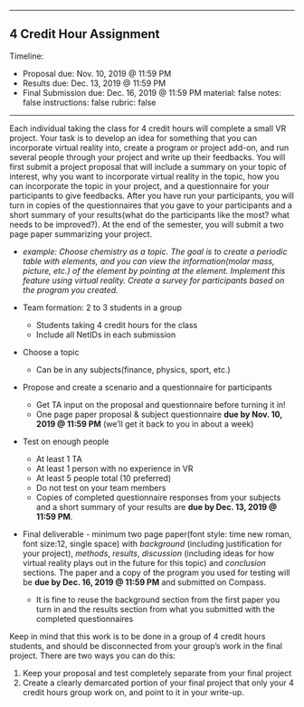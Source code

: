 
---
## 4 Credit Hour Assignment
Timeline:
  - Proposal
    due: Nov. 10, 2019 @ 11:59 PM
  - Results
    due: Dec. 13, 2019 @ 11:59 PM
  - Final Submission
    due: Dec. 16, 2019 @ 11:59 PM
material: false
notes: false
instructions: false
rubric: false
---

Each individual taking the class for 4 credit hours will complete a small VR project. Your task is to develop an idea for something that you can incorporate virtual reality into, create a program or project add-on, and run several people through your project and write up their feedbacks. You will first submit a project proposal that will include a summary on your topic of interest, why you want to incorporate virtual reality in the topic, how you can incorporate the topic in your project, and a questionnaire for your participants to give feedbacks. After you have run your participants, you will turn in copies of the questionnaires that you gave to your participants and a short summary of your results(what do the participants like the most? what needs to be improved?). At the end of the semester, you will submit a two page paper summarizing your project.
- _example: Choose chemistry as a topic. The goal is to create a periodic table with elements, and you can view the information(molar mass, picture, etc.) of the element by pointing at the element. Implement this feature using virtual reality. Create a survey for participants based on the program you created._

- Team formation: 2 to 3 students in a group
  - Students taking 4 credit hours for the class
  - Include all NetIDs in each submission
- Choose a topic
  - Can be in any subjects(finance, physics, sport, etc.)
- Propose and create a scenario and a questionnaire for participants
  - Get TA input on the proposal and questionnaire before turning it in!
  - One page paper proposal & subject questionnaire **due by Nov. 10, 2019 @ 11:59 PM** (we’ll get it back to you in about a week)
- Test on enough people
  - At least 1 TA
  - At least 1 person with no experience in VR
  - At least 5 people total (10 preferred)
  - Do not test on your team members
  - Copies of completed questionnaire responses from your subjects and a short summary of your results are **due by Dec. 13, 2019 @ 11:59 PM**.
- Final deliverable - minimum two page paper(font style: time new roman, font size:12, single space) with _background_ (including justification for your project), _methods_, _results_, _discussion_ (including ideas for how virtual reality plays out in the future for this topic) and _conclusion_ sections. The paper and a copy of the program you used for testing will be **due by Dec. 16, 2019 @ 11:59 PM** and submitted on Compass.
  - It is fine to reuse the background section from the first paper you turn in and the results section from what you submitted with the completed questionnaires

Keep in mind that this work is to be done in a group of 4 credit hours students, and should be disconnected from your group’s work in the final project. There are two ways you can do this:
1. Keep your proposal and test completely separate from your final project
1. Create a clearly demarcated portion of your final project that only your 4 credit hours group work on, and point to it in your write-up.
